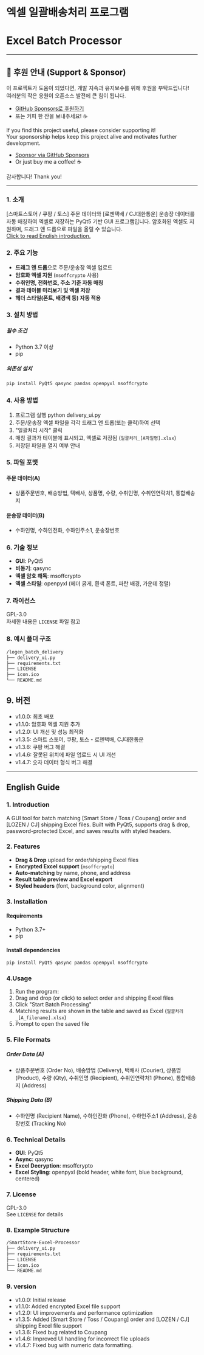 # 엑셀 일괄배송처리 프로그램  
# Excel Batch Processor

---

## 🙏 후원 안내 (Support & Sponsor)

이 프로젝트가 도움이 되었다면, 개발 지속과 유지보수를 위해 후원을 부탁드립니다!  
여러분의 작은 응원이 오픈소스 발전에 큰 힘이 됩니다.

- [GitHub Sponsors로 후원하기](https://github.com/sponsors/cch230)
- 또는 커피 한 잔을 보내주세요! ☕

If you find this project useful, please consider supporting it!  
Your sponsorship helps keep this project alive and motivates further development.

- [Sponsor via GitHub Sponsors](https://github.com/sponsors/cch230)
- Or just buy me a coffee! ☕

감사합니다! Thank you!

---

### 1. 소개
[스마트스토어 / 쿠팡 / 토스] 주문 데이터와 [로젠택배 / CJ대한통운] 운송장 데이터를 자동 매칭하여 엑셀로 저장하는 PyQt5 기반 GUI 프로그램입니다. 암호화된 엑셀도 지원하며, 드래그 앤 드롭으로 파일을 올릴 수 있습니다.  
[Click to read English introduction.](#English-Guide)

   
### 2. 주요 기능
- **드래그 앤 드롭**으로 주문/운송장 엑셀 업로드
- **암호화 엑셀 지원** (`msoffcrypto` 사용)
- **수취인명, 전화번호, 주소 기준 자동 매칭**
- **결과 테이블 미리보기 및 엑셀 저장**
- **헤더 스타일(폰트, 배경색 등) 자동 적용**

### 3. 설치 방법
##### 필수 조건
- Python 3.7 이상
- pip

##### 의존성 설치
  ```bash
  pip install PyQt5 qasync pandas openpyxl msoffcrypto  
 ```

### 4. 사용 방법
1. 프로그램 실행
python delivery_ui.py
2. 주문/운송장 엑셀 파일을 각각 드래그 앤 드롭(또는 클릭)하여 선택
3. "일괄처리 시작" 클릭
4. 매칭 결과가 테이블에 표시되고, 엑셀로 저장됨 (`일괄처리_[A파일명].xlsx`)
5. 저장된 파일을 열지 여부 안내

### 5. 파일 포맷
#### 주문 데이터(A)
- 상품주문번호, 배송방법, 택배사, 상품명, 수량, 수취인명, 수취인연락처1, 통합배송지

#### 운송장 데이터(B)
- 수하인명, 수하인전화, 수하인주소1, 운송장번호

### 6. 기술 정보
- **GUI**: PyQt5
- **비동기**: qasync
- **엑셀 암호 해독**: msoffcrypto
- **엑셀 스타일**: openpyxl (헤더 굵게, 흰색 폰트, 파란 배경, 가운데 정렬)

### 7. 라이선스
GPL-3.0  
자세한 내용은 `LICENSE` 파일 참고


### 8. 예시 폴더 구조
  ```bash
/logen_batch_delivery  
├── delivery_ui.py  
├── requirements.txt   
├── LICENSE
├── icon.ico  
└── README.md  
 ```

## 9. 버전
- v1.0.0: 최초 배포
- v1.1.0: 암호화 엑셀 지원 추가
- v1.2.0: UI 개선 및 성능 최적화
- v1.3.5: 스마트 스토어, 쿠팡, 토스 - 로젠택배, CJ대한통운 
- v1.3.6: 쿠팡 버그 해결
- v1.4.6: 잘못된 위치에 파일 업로드 시 UI 개선
- v1.4.7: 숫자 데이터 형식 버그 해결

---

## English Guide

### 1. Introduction
A GUI tool for batch matching [Smart Store / Toss / Coupang] order and [LOZEN / CJ] shipping Excel files. Built with PyQt5, supports drag & drop, password-protected Excel, and saves results with styled headers.

### 2. Features
- **Drag & Drop** upload for order/shipping Excel files
- **Encrypted Excel support** (`msoffcrypto`)
- **Auto-matching** by name, phone, and address
- **Result table preview and Excel export**
- **Styled headers** (font, background color, alignment)

### 3. Installation
#### Requirements
- Python 3.7+
- pip

#### Install dependencies
  ```bash
  pip install PyQt5 qasync pandas openpyxl msoffcrypto  
 ```

### 4.Usage
1. Run the program:
2. Drag and drop (or click) to select order and shipping Excel files
3. Click "Start Batch Processing"
4. Matching results are shown in the table and saved as Excel (`일괄처리_[A_filename].xlsx`)
5. Prompt to open the saved file

### 5. File Formats
##### Order Data (A)
- 상품주문번호 (Order No), 배송방법 (Delivery), 택배사 (Courier), 상품명 (Product), 수량 (Qty), 수취인명 (Recipient), 수취인연락처1 (Phone), 통합배송지 (Address)

##### Shipping Data (B)
- 수하인명 (Recipient Name), 수하인전화 (Phone), 수하인주소1 (Address), 운송장번호 (Tracking No)

### 6. Technical Details
- **GUI**: PyQt5
- **Async**: qasync
- **Excel Decryption**: msoffcrypto
- **Excel Styling**: openpyxl (bold header, white font, blue background, centered)

### 7. License
GPL-3.0  
See `LICENSE` for details

### 8. Example Structure
 ```bash
/SmartStore-Excel-Processor  
├── delivery_ui.py  
├── requirements.txt   
├── LICENSE
├── icon.ico  
└── README.md  
 ```

### 9. version
- v1.0.0: Initial release
- v1.1.0: Added encrypted Excel file support
- v1.2.0: UI improvements and performance optimization
- v1.3.5: Added [Smart Store / Toss / Coupang] order and [LOZEN / CJ] shipping Excel file support
- v1.3.6: Fixed bug related to Coupang
- v1.4.6: Improved UI handling for incorrect file uploads
- v1.4.7: Fixed bug with numeric data formatting.